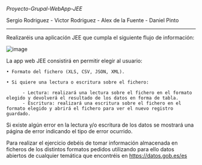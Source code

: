 *Proyecto-Grupal-WebApp-JEE*

Sergio Rodriguez - Victor Rodriguez - Alex de la Fuente - Daniel Pinto

-------------------------------------------------------------------------

Realizaréis una aplicación JEE que cumpla el siguiente flujo de información:

![image](https://github.com/xPint0/Proyecto-Grupal-WebApp-JEE/assets/95131987/be483ff3-6720-44a9-91a7-c4112580dd2a)


La app web JEE consistirá en permitir elegir al usuario:

    • Formato del fichero (XLS, CSV, JSON, XML).
    
    • Si quiere una lectura o escritura sobre el fichero:
    
          - Lectura: realizará una lectura sobre el fichero en el formato elegido y devolverá el resultado de los datos en forma de tabla.
          - Escritura: realizará una escritura sobre el fichero en el formato elegido y abrirá el fichero para ver el nuevo registro guardado.

Si existe algún error en la lectura y/o escritura de los datos se mostrará una 
página de error indicando el tipo de error ocurrido.

Para realizar el ejercicio debéis de tomar información almacenada en ficheros de los distintos formatos pedidos utilizando para ello datos abiertos de 
cualquier temática que encontréis en https://datos.gob.es/es

